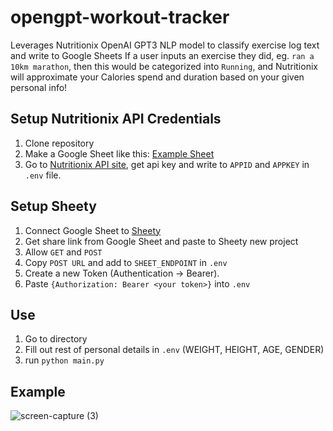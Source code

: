 # opengpt-workout-tracker
Leverages Nutritionix OpenAI GPT3 NLP model to classify exercise log text and write to Google Sheets
If a user inputs an exercise they did, eg. `ran a 10km marathon`, then this would be categorized into `Running`, and Nutritionix will approximate your Calories spend and duration based on your given personal info!

## Setup Nutritionix API Credentials
1. Clone repository
2. Make a Google Sheet like this: [Example Sheet](https://docs.google.com/spreadsheets/d/1NbsVkdDllT1oTpDTaZrhtmP0zYPVN6bfJrx5W6LxpiI/edit?usp=sharing)
3. Go to [Nutritionix API site](https://www.nutritionix.com/business/api), get api key and write to `APPID` and `APPKEY` in `.env` file.

## Setup Sheety
1. Connect Google Sheet to [Sheety](https://sheety.co/)
2. Get share link from Google Sheet and paste to Sheety new project
3. Allow `GET` and `POST`
4. Copy `POST URL` and add to `SHEET_ENDPOINT` in `.env`
5. Create a new Token (Authentication -> Bearer).
6. Paste `{Authorization: Bearer <your token>}` into `.env`

## Use
1. Go to directory
2. Fill out rest of personal details in `.env` (WEIGHT, HEIGHT, AGE, GENDER)
3. run `python main.py`
 
## Example
![screen-capture (3)](https://user-images.githubusercontent.com/70384232/154111525-e61de165-5175-4fee-8de2-3b49e4e6b196.gif)
